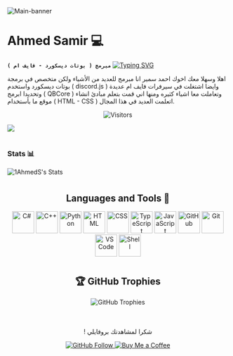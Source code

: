 <img align="center" alt="Main-banner" src="https://cdn.discordapp.com/attachments/1314225238602678353/1320470292996423790/githubinfo.png?ex=6769b74b&is=676865cb&hm=cfb80c3e87a5079fdcfb0576d2c6e292717da9f302b5f15727c2ece6a6494f38&" />



# Ahmed Samir 💻 

**`مبرمج ( بوتات ديسكورد - فايف ام )`**
[![Typing SVG](https://readme-typing-svg.demolab.com?font=Fira+Code&size=30&pause=1000&color=FFFFFF&center=true&vCenter=true&width=435&lines=About+Me)](https://git.io/typing-svg)

اهلا وسهلا معك اخوك احمد سمير انا مبرمج للعديد من الأشياء ولكن متخصص في برمجة بوتات ديسكورد واستخدم ( discord.js ) وايضا اشتغلت في سيرفرات فايف ام عديدة وتحديدا ابرمج ( QBCore ) وتعاملت معا اشياء كثيره ومنها اني قمت بتعلم مبادئ انشاء موقع ما بأستخدام ( HTML - CSS ) اتعلمت العديد في هذا المجال.

<div align="center">
  <p>
    <img src="https://komarev.com/ghpvc/?username=1AhmedS&color=blue" alt="Visitors" />
  </p>
</div>

[![](https://dcbadge.limes.pink/api/server/hTkzz2ZzJA)](https://discord.gg/hTkzz2ZzJA)

#

### Stats 📊

![1AhmedS's Stats](https://github-readme-stats.vercel.app/api?username=1AhmedS&theme=tokyonight&show_icons=true&hide_border=false&count_private=false)

#

<div align="center">
  <h2>Languages and Tools 🔨</h2>
  <p>
    <img src="https://imgur.com/KEjLMbm.png" alt="C#" title="C#" width="50" height="50"/>
    <img src="https://imgur.com/M7clnGu.png" alt="C++" title="C++" width="50" height="50"/>
    <img src="https://imgur.com/OVq7WwF.png" alt="Python" title="Python" width="50" height="50"/>
    <img src="https://imgur.com/3KvfKeH.png" alt="HTML" title="HTML" width="50" height="50"/>
    <img src="https://imgur.com/JncbSGq.png" alt="CSS" title="CSS" width="50" height="50"/>
    <img src="https://imgur.com/zw93EwM.png" alt="TypeScript" title="TypeScript" width="50" height="50"/>
    <img src="https://imgur.com/J6J18Oq.png" alt="JavaScript" title="JavaScript" width="50" height="50"/>
    <img src="https://imgur.com/am2M8Sr.png" alt="GitHub" title="GitHub" width="50" height="50"/>
    <img src="https://imgur.com/23o6vBG.png" alt="Git" title="Git" width="50" height="50"/>
    <img src="https://imgur.com/5GBBmDh.png" alt="VS Code" title="Visual Studio Code" width="50" height="50"/>
    <img src="https://imgur.com/7RTXlBW.png" alt="Shell" title="Shell" width="50" height="50"/>
  </p>
</div>

#

<div align="center">
  <h2>🏆 GitHub Trophies</h2>
  <img src="https://github-profile-trophy.vercel.app/?username=1AhmedS&theme=onedark&row=1&column=7" alt="GitHub Trophies" />
</div>

#

<div align="center" style="margin-top: 50px;">
  <p> ! شكرا لمشاهدتك بروفايلي </p>
  <p>
    <a href="https://github.com/1AhmedS">
      <img src="https://img.shields.io/github/followers/1AhmedS?label=Follow&style=social" alt="GitHub Follow"/>
    </a>
    <a href="https://paypal.me/ASamir941">
      <img src="https://img.shields.io/badge/Buy%20Me%20a%20Coffee-FFDD00?logo=buymeacoffee&logoColor=black&style=flat" alt="Buy Me a Coffee"/>
    </a>
  </p>
</div>
